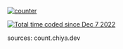
<!-- <img src="https://komarev.com/ghpvc/?username=Pufikas&&style=flat-square" align="center" /> -->


[![counter](https://count.chiya.dev/get/@Pufikas?theme=rule34)](https://count.chiya.dev/)


<a href="https://wakatime.com/@3ce640bc-29d5-41a9-b18c-6edb03cabfff"><img src="https://wakatime.com/badge/user/3ce640bc-29d5-41a9-b18c-6edb03cabfff.svg" alt="Total time coded since Dec 7 2022" /></a>



<p>sources: count.chiya.dev</p>
